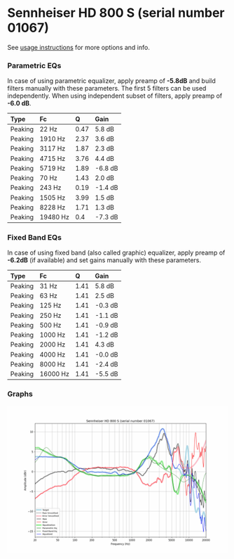 # Sennheiser HD 800 S (serial number 01067)
See [usage instructions](https://github.com/jaakkopasanen/AutoEq#usage) for more options and info.

### Parametric EQs
In case of using parametric equalizer, apply preamp of **-5.8dB** and build filters manually
with these parameters. The first 5 filters can be used independently.
When using independent subset of filters, apply preamp of **-6.0 dB**.

| Type    | Fc       |    Q | Gain    |
|:--------|:---------|:-----|:--------|
| Peaking | 22 Hz    | 0.47 | 5.8 dB  |
| Peaking | 1910 Hz  | 2.37 | 3.6 dB  |
| Peaking | 3117 Hz  | 1.87 | 2.3 dB  |
| Peaking | 4715 Hz  | 3.76 | 4.4 dB  |
| Peaking | 5719 Hz  | 1.89 | -6.8 dB |
| Peaking | 70 Hz    | 1.43 | 2.0 dB  |
| Peaking | 243 Hz   | 0.19 | -1.4 dB |
| Peaking | 1505 Hz  | 3.99 | 1.5 dB  |
| Peaking | 8228 Hz  | 1.71 | 1.3 dB  |
| Peaking | 19480 Hz | 0.4  | -7.3 dB |

### Fixed Band EQs
In case of using fixed band (also called graphic) equalizer, apply preamp of **-6.2dB**
(if available) and set gains manually with these parameters.

| Type    | Fc       |    Q | Gain    |
|:--------|:---------|:-----|:--------|
| Peaking | 31 Hz    | 1.41 | 5.8 dB  |
| Peaking | 63 Hz    | 1.41 | 2.5 dB  |
| Peaking | 125 Hz   | 1.41 | -0.3 dB |
| Peaking | 250 Hz   | 1.41 | -1.1 dB |
| Peaking | 500 Hz   | 1.41 | -0.9 dB |
| Peaking | 1000 Hz  | 1.41 | -1.2 dB |
| Peaking | 2000 Hz  | 1.41 | 4.3 dB  |
| Peaking | 4000 Hz  | 1.41 | -0.0 dB |
| Peaking | 8000 Hz  | 1.41 | -2.4 dB |
| Peaking | 16000 Hz | 1.41 | -5.5 dB |

### Graphs
![](./Sennheiser%20HD%20800%20S%20(serial%20number%2001067).png)